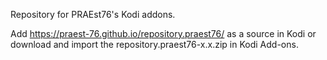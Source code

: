 Repository for PRAEst76's Kodi addons.

Add https://praest-76.github.io/repository.praest76/ as a source in Kodi or download and import the repository.praest76-x.x.zip in Kodi Add-ons.
